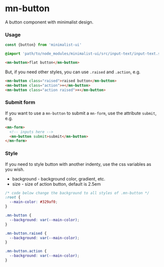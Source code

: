 # mn-button

A button component with minimalist design.

### Usage

```js
const {button} from 'minimalist-ui'
```

```sass
@import 'path/to/node_modules/minimalist-ui/src/input-text/input-text.style.scss';
```

```html
<mn-button>flat button</mn-button>
```

But, if you need other styles, you can use `.raised` and `.action`, e.g.

```html
<mn-button class="raised">raised button</mn-button>
<mn-button class="action">×</mn-button>
<mn-button class="action raised">×</mn-button>
```

### Submit form

If you want to use a `mn-button` to submit a `mn-form`, use the attribute `submit`, e.g.

```html
<mn-form>
  <!-- inputs here -->
  <mn-button submit>submit</mn-button>
</mn-form>
```

### Style

If you need to style button with another indenty, use the css variables as you wish.

- background - background color, gradient, etc.
- size - size of action button, default is 2.5em

```css
/* code below change the background to all styles of .mn-button */
:root {
  --main-color: #329af0; 
}

.mn-button {
  --background: var(--main-color);
}

.mn-button.raised {
  --background: var(--main-color);
}

.mn-button.action {
  --background: var(--main-color);
}
```
